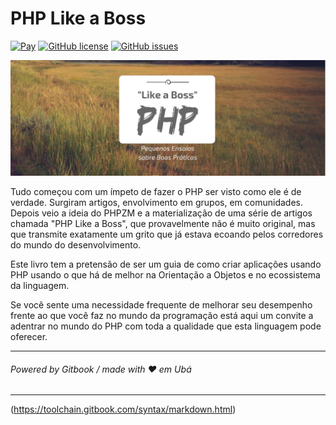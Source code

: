 # PHP Like a Boss

[![Pay](https://img.shields.io/badge/%24-free-%23a10000.svg)](#)
[![GitHub license](https://img.shields.io/badge/license-MIT-blue.svg)](https://github.com/phpzm/php-like-a-boss/blob/master/LICENSE.md)
[![GitHub issues](https://img.shields.io/github/issues/phpzm/php-like-a-boss.svg)](https://github.com/phpzm/php-like-a-boss/issues)


![Readme Art](assets/like-a-boss.png)

Tudo começou com um ímpeto de fazer o PHP ser visto como ele é de verdade. Surgiram artigos, envolvimento em grupos, em comunidades. Depois veio a ideia do PHPZM e a materialização de uma série de artigos chamada "PHP Like a Boss", que provavelmente não é muito original, mas que transmite exatamente um grito que já estava ecoando pelos corredores do mundo do desenvolvimento.

Este livro tem a pretensão de ser um guia de como criar aplicações usando PHP usando o que há de melhor na Orientação a Objetos e no ecossistema da linguagem.

Se você sente uma necessidade frequente de melhorar seu desempenho frente ao que você faz no mundo da programação está aqui um convite a adentrar no mundo do PHP com toda a qualidade que esta linguagem pode oferecer.

----

###### Powered by Gitbook / made with ♥ em Ubá

----
(https://toolchain.gitbook.com/syntax/markdown.html)
